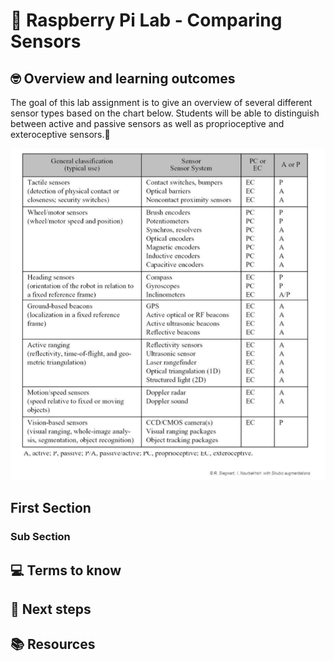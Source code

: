 # :robot: Raspberry Pi Lab - Comparing Sensors

## 🤓 Overview and learning outcomes 

The goal of this lab assignment is to give an overview of several different sensor types based on the chart below.  Students will be able to distinguish between active and passive sensors as well as proprioceptive and exteroceptive sensors.🚀

![Table Illustrating Classifications of Robotics Sensors](https://github.com/stcline/Hosted_Images/blob/master/Robotics_Engineering/Sensor%20Classifications.png?raw=true)

## First Section

### Sub Section

## 💻 Terms to know

## 📝 Next steps

## 📚  Resources 
